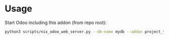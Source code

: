 # Usage

Start Odoo including this addon (from repo root):

```bash
python3 scripts/nix_odoo_web_server.py --db-name mydb --addon project_task_description_portal
```
